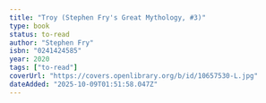 ```yaml
---
title: "Troy (Stephen Fry's Great Mythology, #3)"
type: book
status: to-read
author: "Stephen Fry"
isbn: "0241424585"
year: 2020
tags: ["to-read"]
coverUrl: "https://covers.openlibrary.org/b/id/10657530-L.jpg"
dateAdded: "2025-10-09T01:51:58.047Z"
---
```



